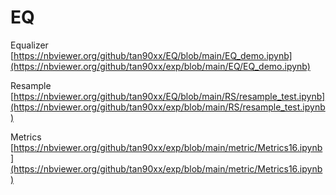# EQ
Equalizer
[https://nbviewer.org/github/tan90xx/EQ/blob/main/EQ_demo.ipynb](https://nbviewer.org/github/tan90xx/exp/blob/main/EQ/EQ_demo.ipynb)

Resample
[https://nbviewer.org/github/tan90xx/EQ/blob/main/RS/resample_test.ipynb](https://nbviewer.org/github/tan90xx/exp/blob/main/RS/resample_test.ipynb)

Metrics
[https://nbviewer.org/github/tan90xx/exp/blob/main/metric/Metrics16.ipynb](https://nbviewer.org/github/tan90xx/exp/blob/main/metric/Metrics16.ipynb)
